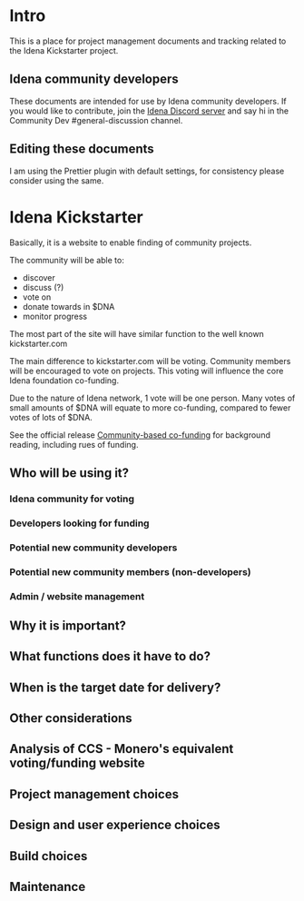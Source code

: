 # Intro

This is a place for project management documents and tracking related to the Idena Kickstarter project.

## Idena community developers

These documents are intended for use by Idena community developers.
If you would like to contribute, join the [Idena Discord server](https://discord.gg/cyWs66H) and say hi in the Community Dev #general-discussion channel.

## Editing these documents

I am using the Prettier plugin with default settings, for consistency please consider using the same.

# Idena Kickstarter

Basically, it is a website to enable finding of community projects.

The community will be able to:

- discover
- discuss (?)
- vote on
- donate towards in \$DNA
- monitor progress

The most part of the site will have similar function to the well known kickstarter.com

The main difference to kickstarter.com will be voting. Community members will be encouraged to vote on projects. This voting will influence the core Idena foundation co-funding.

Due to the nature of Idena network, 1 vote will be one person. Many votes of small amounts of $DNA will equate to more co-funding, compared to fewer votes of lots of $DNA.

See the official release [Community-based co-funding](https://medium.com/idena/community-based-co-funding-b6b4fc79ddff) for background reading, including rues of funding.

## Who will be using it?

### Idena community for voting

### Developers looking for funding

### Potential new community developers

### Potential new community members (non-developers)

### Admin / website management

## Why it is important?

## What functions does it have to do?

## When is the target date for delivery?

## Other considerations

## Analysis of CCS - Monero's equivalent voting/funding website

## Project management choices

## Design and user experience choices

## Build choices

## Maintenance
